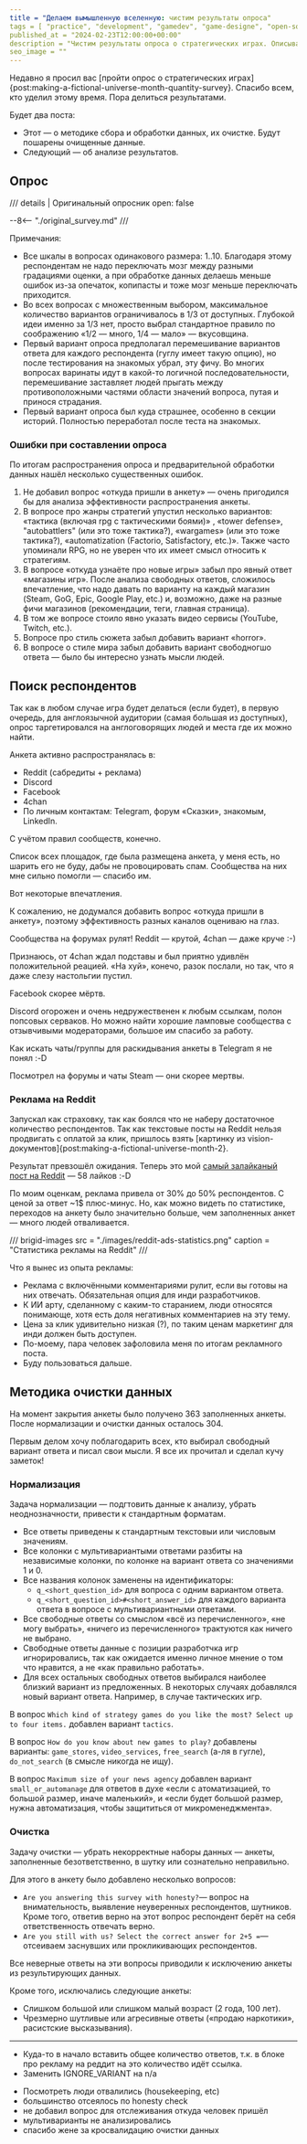 ```yaml
---
title = "Делаем вымышленную вселенную: чистим результаты опроса"
tags = [ "practice", "development", "gamedev", "game-designe", "open-source", "world-builders"]
published_at = "2024-02-23T12:00:00+00:00"
description = "Чистим результаты опроса о стратегических играх. Описываю методику сбора и обработки данных. Публикую очищенные данные."
seo_image = ""
---
```


<!-- TODO: cover image -->
<!-- TODO: seo image -->

Недавно я просил вас [пройти опрос о стратегических играх]{post:making-a-fictional-universe-month-quantity-survey}. Спасибо всем, кто уделил этому время. Пора делиться результатами.

Будет два поста:

- Этот — о методике сбора и обработки данных, их очистке. Будут пошарены очищенные данные.
- Следующий — об анализе результатов.

<!-- more -->

## Опрос

/// details | Оригинальный опросник
    open: false

--8<-- "./original_survey.md"
///

Примечания:

- Все шкалы в вопросах одинакового размера: 1..10. Благодаря этому респондентам не надо переключать мозг между разными градациями оценки, а при обработке данных делаешь меньше ошибок из-за опечаток, копипасты и тоже мозг меньше переключать приходится.
- Во всех вопросах с множественным выбором, максимальное количество вариантов ограничивалось в 1/3 от доступных. Глубокой идеи именно за 1/3 нет, просто выбрал стандартное правило по соображению «1/2 — много, 1/4 — мало» — вкусовщина.
- Первый вариант опроса предполагал перемешивание вариантов ответа для каждого респондента (гуглу имеет такую опцию), но после тестирования на знакомых убрал, эту фичу. Во многих вопросах варинаты идут в какой-то логичной последовательности, перемешивание заставляет людей прыгать между противоположными частями области значений вопроса, путая и принося страдания.
- Первый вариант опроса был куда страшнее, особенно в секции историй. Полностью переработал после теста на знакомых.

### Ошибки при составлении опроса

По итогам распространения опроса и предварительной обработки данных нашёл несколько существенных ошибок.

1. Не добавил вопрос «откуда пришли в анкету» — очень пригодился бы для анализа эффективности распространения анкеты.
2. В вопросе про жанры стратегий упустил несколько вариантов: «тактика (включая rpg с тактическими боями)» , «tower defense», "autobattlers" (или это тоже тактика?), «wargames» (или это тоже тактика?), «automatization (Factorio, Satisfactory, etc.)». Также часто упоминали RPG, но не уверен что их имеет смысл относить к стратегиям.
3. В вопросе «откуда узнаёте про новые игры» забыл про явный ответ «магазины игр». После анализа свободных ответов, сложилось впечатление, что надо давать по варианту на каждый магазин (Steam, GoG, Epic, Google Play, etc.) и, возможно, даже на разные фичи магазинов (рекомендации, теги, главная страница).
4. В том же вопросе стоило явно указать видео сервисы (YouTube, Twitch, etc.).
5. Вопросе про стиль сюжета забыл добавить вариант «horror».
6. В вопросе о стиле мира забыл добавить вариант свободногшо ответа — было бы интересно узнать мысли людей.

## Поиск респондентов

Так как в любом случае игра будет делаться (если будет), в первую очередь, для англоязычной аудитории (самая большая из доступных), опрос таргетировался на англоговорящих людей и места где их можно найти.

Анкета активно распространялась в:

- Reddit (сабредиты + реклама)
- Discord
- Facebook
- 4chan
- По личным контактам: Telegram, форум «Сказки», знакомым, LinkedIn.

С учётом правил сообществ, конечно.

Список всех площадок, где была размещена анкета, у меня есть, но шарить его не буду, дабы не провоцировать спам. Сообщества на них мне сильно помогли — спасибо им.

Вот некоторые впечатления.

К сожалению, не додумался добавить вопрос «откуда пришли в анкету», поэтому эффективность разных каналов оцениваю на глаз.

Сообщества на форумах рулят! Reddit — крутой, 4chan — даже круче :-)

Признаюсь, от 4chan ждал подставы и был приятно удивлён положительной реацией. «На хуй», конечо, разок послали, но так, что я даже слезу настольгии пустил.

Facebook скорее мёртв.

Discord огорожен и очень недружественен к любым ссылкам, полон попсовых серваков. Но можно найти хорошие ламповые сообщества с отзывчивыми модераторами, большое им спасибо за работу.

Как искать чаты/группы для раскидывания анкеты в Telegram я не понял :-D

Посмотрел на форумы и чаты Steam — они скорее мертвы.

### Реклама на Reddit

Запускал как страховку, так как боялся что не наберу достаточное количество респондентов. Так как текстовые посты на Reddit нельзя продвигать с оплатой за клик, пришлось взять [картинку из vision-документов]{post:making-a-fictional-universe-month-2}.

Результат превзошёл ожидания. Теперь это мой [самый залайканый пост на Reddit](https://www.reddit.com/user/Tiendil/comments/1aklobf/im_making_a_game_where_you_play_as_the_chief/) — 58 лайков :-D

По моим оценкам, реклама привела от 30% до 50% респондентов. С ценой за ответ ~1$ плюс-минус. Но, как можно видеть по статистике, переходов на анкету было значительно больше, чем заполненных анкет — много людей отваливается.

/// brigid-images
src = "./images/reddit-ads-statistics.png"
caption = "Статистика рекламы на Reddit"
///

Что я вынес из опыта рекламы:

- Реклама с включёнными комментариями рулит, если вы готовы на них отвечать. Обязательная опция для инди разработчиков.
- К ИИ арту, сделанному с каким-то старанием, люди относятся понимающе, хотя есть доля негативных комментариев на эту тему.
- Цена за клик удивительно низкая (?), по таким ценам маркетинг для инди должен быть доступен.
- По-моему, пара человек зафоловила меня по итогам рекламного поста.
- Буду пользоваться дальше.

## Методика очистки данных

На момент закрытия анкеты было получено 363 заполненных анкеты. После нормализации и очистки данных осталось 304.

<!-- TODO: ссылка на очищенные данные с описанием -->

Первым делом хочу поблагодарить всех, кто выбирал свободный вариант ответа и писал свои мысли. Я все их прочитал и сделал кучу заметок!

### Нормализация

Задача нормализации — подгтовить данные к анализу, убрать неоднозначности, привести к стандартным форматам.

- Все ответы приведены к стандартным текстовыи или числовым значениям.
- Все колонки с мультивариантыми ответами разбиты на независимые колонки, по колонке на вариант ответа со значениями 1 и 0.
- Все названия колонок заменены на идентификаторы:
  - `q_<short_question_id>` для вопроса с одним вариантом ответа.
  - `q_<short_question_id>#<short_answer_id>` для каждого варианта ответа в вопросе с мультивариантными ответами.
- Все свободные ответы со смыслом «всё из перечисленного», «не могу выбрать», «ничего из перечисленного» трактуются как ничего не выбрано.
- Свободные ответы данные с позиции разработчка игр игнорировались, так как ожидается именно личное мнение о том что нравится, а не «как правильно работать».
- Для всех остальных свободных ответов выбирался наиболее близкий вариант из предложенных. В некоторых случаях добавлялся новый вариант ответа. Например, в случае тактических игр.

В вопрос `Which kind of strategy games do you like the most? Select up to four items.` добавлен вариант `tactics`.

В вопрос `How do you know about new games to play?` добавлены варианты: `game_stores`, `video_services`, `free_search` (а-ля в гугле), `do_not_search` (в смысле никогда не ищу).

В вопрос `Maximum size of your news agency` добавлен вариант `small_or_automanage` для ответов в духе «если с атоматизацией, то большой размер, иначе маленький», и «если будет большой размер, нужна автоматизация, чтобы защититься от микроменеджмента».


### Очистка

Задачу очистки — убрать некорректные наборы данных — анкеты, заполненные безответственно, в шутку или сознательно неправильно.

Для этого в анкету было добавлено несколько вопросов:

- `Are you answering this survey with honesty?`— вопрос на внимательность, выявление неуверенных респондентов, шутников. Кроме того, ответив верно на этот вопрос респондент берёт на себя ответственность отвечать верно.
- `Are you still with us? Select the correct answer for 2+5 =`— отсеиваем заснувших или прокликивающих респондентов.

Все неверные ответы на эти вопросы приводили к исключению анкеты из результирующих данных.

Кроме того, исключались следующие анкеты:

- Слишком большой или слишком малый возраст (2 года, 100 лет).
- Чрезмерно шутливые или агресивные ответы («продаю наркотики», расистские высказывания).



------------------

<!-- ТУДУ -->

- Куда-то в начало вставить общее количество ответов, т.к. в блоке про рекламу на реддит на это количество идёт ссылка.
- Заменить IGNORE_VARIANT на n/a

<!-- Notes  -->

- Посмотреть люди отвалились (housekeeping, etc)
- большинство отсеялось по honesty check
- не добавил вопрос для отслеживания откуда человек пришёл
- мультиварианты не анализировались
- спасибо жене за кросвалидацию очистки данных
